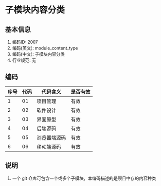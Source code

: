 # 子模块内容分类

## 基本信息

1. 编码ID: 2007
2. 编码(英文): module_content_type
3. 编码(中文): 子模块内容分类
4. 行业规范: 无

## 编码

| 序号 | 代码 | 代码含义     | 是否有效 |
| ---- | ---- | ------------ | -------- |
| 1    | 01   | 项目管理     | 有效     |
| 2    | 02   | 软件设计     | 有效     |
| 3    | 03   | 界面原型     | 有效     |
| 4    | 04   | 后端源码     | 有效     |
| 5    | 05   | 浏览器端源码 | 有效     |
| 6    | 06   | 移动端源码   | 有效     |

## 说明

1. 一个 git 仓库可包含一个或多个子模块，本编码描述的是项目中存的内容种类